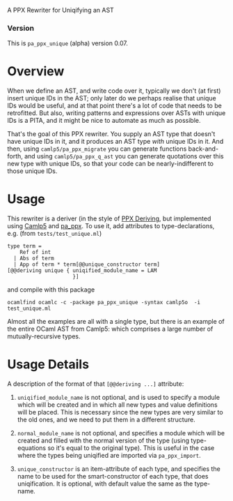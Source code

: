 A PPX Rewriter for Uniqifying an AST

### Version

This is ``pa_ppx_unique`` (alpha) version 0.07.

# Overview

When we define an AST, and write code over it, typically we don't (at
first) insert unique IDs in the AST; only later do we perhaps realise
that unique IDs would be useful, and at that point there's a lot of
code that needs to be retrofitted.  But also, writing patterns and
expressions over ASTs with unique IDs is a PITA, and it might be nice
to automate as much as possible.

That's the goal of this PPX rewriter.  You supply an AST type that
doesn't have unique IDs in it, and it produces an AST type *with*
unique IDs in it.  And then, using `camlp5/pa_ppx_migrate` you can
generate functions back-and-forth, and using `camlp5/pa_ppx_q_ast` you
can generate quotations over this new type with unique IDs, so that
your code can be nearly-indifferent to those unique IDs.

# Usage

This rewriter is a deriver (in the style of [PPX Deriving](https://github.com/ocaml-ppx/ppx_deriving),
but implemented using [Camlp5](https://github.com/camlp5/camlp5)
and [pa_ppx](https://github.com/chetmurthy/pa_ppx).  To use it, add
attributes to type-declarations, e.g. (from `tests/test_unique.ml`)
```
type term =
    Ref of int
  | Abs of term
  | App of term * term[@@unique_constructor term]
[@@deriving unique { uniqified_module_name = LAM
                     }]
```
and compile with this package
```
ocamlfind ocamlc -c -package pa_ppx_unique -syntax camlp5o  -i test_unique.ml
```

Almost all the examples are all with a single type, but there is an
example of the entire OCaml AST from Camlp5: which comprises a large
number of mutually-recursive types.

# Usage Details

A description of the format of that `[@@deriving ...]` attribute:

1. `uniqified_module_name` is not optional, and is used to specify a module
   which will be created and in which all new types and value
   definitions will be placed.  This is necessary since the new types
   are very similar to the old ones, and we need to put them in a
   different structure.

2. `normal_module_name` is not optional, and specifies a module which
   will be created and filled with the normal version of the type
   (using type-equations so it's equal to the original type).  This is
   useful in the case where the types being uniqified are imported via
   `pa_ppx_import`.

3. `unique_constructor` is an item-attribute of each type, and
   specifies the name to be used for the smart-constructor of each
   type, that does uniqification.  It is optional, with default value
   the same as the type-name.
